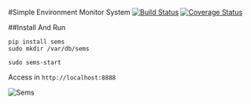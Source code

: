 #Simple Environment Monitor System
[![Build Status](https://travis-ci.org/diegorubin/simple-environment-monitor-system.svg)](https://travis-ci.org/diegorubin/simple-environment-monitor-system) 
[![Coverage Status](https://coveralls.io/repos/diegorubin/simple-environment-monitor-system/badge.png?branch=master)](https://coveralls.io/r/diegorubin/simple-environment-monitor-system?branch=master)

##Install And Run

    pip install sems
    sudo mkdir /var/db/sems

    sudo sems-start

Access in `http://localhost:8888`

![Sems](http://diegorubin.com/images/sems)

